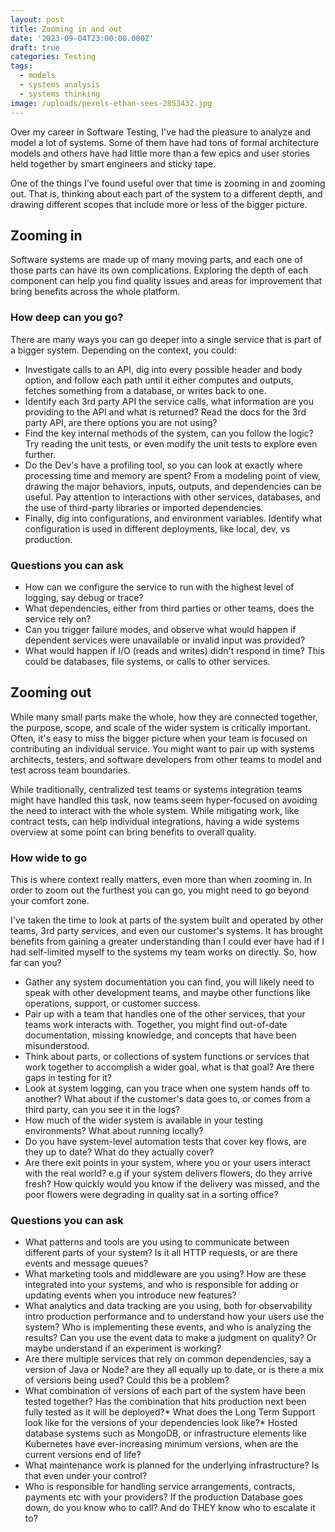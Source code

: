 ```yaml
---
layout: post
title: Zooming in and out
date: '2023-09-04T23:00:00.000Z'
draft: true
categories: Testing
tags:
  - models
  - systems analysis
  - systems thinking
image: /uploads/pexels-ethan-sees-2853432.jpg
---
```



Over my career in Software Testing, I've had the pleasure to analyze and model a lot of systems. Some of them have had tons of formal architecture models and others have had little more than a few epics and user stories held together by smart engineers and sticky tape.


One of the things I've found useful over that time is zooming in and zooming out. That is, thinking about each part of the system to a different depth, and drawing different scopes that include more or less of the bigger picture.

## Zooming in

Software systems are made up of many moving parts, and each one of those parts can have its own complications. Exploring the depth of each component can help you find quality issues and areas for improvement that bring benefits across the whole platform.

### How deep can you go?

There are many ways you can go deeper into a single service that is part of a bigger system. Depending on the context, you could:

* Investigate calls to an API, dig into every possible header and body option, and follow each path until it either computes and outputs, fetches something from a database, or writes back to one.
* Identify each 3rd party API the service calls, what information are you providing to the API and what is returned? Read the docs for the 3rd party API, are there options you are not using?
* Find the key internal methods of the system, can you follow the logic? Try reading the unit tests, or even modify the unit tests to explore even further.
* Do the Dev's have a profiling tool, so you can look at exactly where processing time and memory are spent?
  From a modeling point of view, drawing the major behaviors, inputs, outputs, and dependencies can be useful. Pay attention to interactions with other services, databases, and the use of third-party libraries or imported dependencies.
* Finally, dig into configurations, and environment variables. Identify what configuration is used in different deployments, like local, dev, vs production.

### Questions you can ask

* How can we configure the service to run with the highest level of logging, say debug or trace?
* What dependencies, either from third parties or other teams, does the service rely on?
* Can you trigger failure modes, and observe what would happen if dependent services were unavailable or invalid input was provided?
* What would happen if I/O (reads and writes) didn't respond in time? This could be databases, file systems, or calls to other services.

## Zooming out

While many small parts make the whole, how they are connected together, the purpose, scope, and scale of the wider system is critically important. Often, it's easy to miss the bigger picture when your team is focused on contributing an individual service. You might want to pair up with systems architects, testers, and software developers from other teams to model and test across team boundaries.

While traditionally, centralized test teams or systems integration teams might have handled this task, now teams seem hyper-focused on avoiding the need to interact with the whole system. While mitigating work, like contract tests, can help individual integrations, having a wide systems overview at some point can bring benefits to overall quality.

### How wide to go

This is where context really matters, even more than when zooming in. In order to zoom out the furthest you can go, you might need to go beyond your comfort zone.

I've taken the time to look at parts of the system built and operated by other teams, 3rd party services, and even our customer's systems. It has brought benefits from gaining a greater understanding than I could ever have had if I had self-limited myself to the systems my team works on directly.
So, how far can you?

* Gather any system documentation you can find, you will likely need to speak with other development teams, and maybe other functions like operations, support, or customer success.
* Pair up with a team that handles one of the other services, that your teams work interacts with. Together, you might find out-of-date documentation, missing knowledge, and concepts that have been misunderstood.
* Think about parts, or collections of system functions or services that work together to accomplish a wider goal, what is that goal? Are there gaps in testing for it?
* Look at system logging, can you trace when one system hands off to another? What about if the customer's data goes to, or comes from a third party, can you see it in the logs?
* How much of the wider system is available in your testing environments? What about running locally?
* Do you have system-level automation tests that cover key flows, are they up to date? What do they actually cover?
* Are there exit points in your system, where you or your users interact with the real world? e.g if your system delivers flowers, do they arrive fresh? How quickly would you know if the delivery was missed, and the poor flowers were degrading in quality sat in a sorting office?

### Questions you can ask

* What patterns and tools are you using to communicate between different parts of your system? Is it all HTTP requests, or are there events and message queues?
* What marketing tools and middleware are you using? How are these integrated into your systems, and who is responsible for adding or updating events when you introduce new features?
* What analytics and data tracking are you using, both for observability intro production performance and to understand how your users use the system? Who is implementing these events, and who is analyzing the results? Can you use the event data to make a judgment on quality? Or maybe understand if an experiment is working?
* Are there multiple services that rely on common dependencies, say a version of Java or Node? are they all equally up to date, or is there a mix of versions being used? Could this be a problem?
* What combination of versions of each part of the system have been tested together? Has the combination that hits production next been fully tested as it will be deployed?\* What does the Long Term Support look like for the versions of your dependencies look like?\* Hosted database systems such as MongoDB, or infrastructure elements like Kubernetes have ever-increasing minimum versions, when are the current versions end of life?
* What maintenance work is planned for the underlying infrastructure? Is that even under your control?
* Who is responsible for handling service arrangements, contracts, payments etc with your providers? If the production Database goes down, do you know who to call? And do THEY know who to escalate it to?
